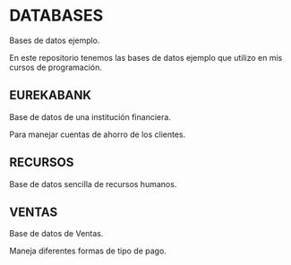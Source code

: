 # DATABASES

Bases de datos ejemplo.

En este repositorio tenemos las bases de datos ejemplo que utilizo en mis cursos de programación.

EUREKABANK
-------------------------------------------------------
Base de datos de una institución financiera.

Para manejar cuentas de ahorro de los clientes.

RECURSOS
-------------------------------------------------------
Base de datos sencilla de recursos humanos.

VENTAS
-------------------------------------------------------
Base de datos de Ventas.

Maneja diferentes formas de tipo de pago.

